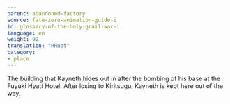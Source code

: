 ```yaml
---
parent: abandoned-factory
source: fate-zero-animation-guide-i
id: glossary-of-the-holy-grail-war-i
language: en
weight: 92
translation: "RHuot"
category:
- place
---
```


The building that Kayneth hides out in after the bombing of his base at the Fuyuki Hyatt Hotel. After losing to Kiritsugu, Kayneth is kept here out of the way.
